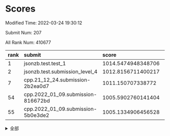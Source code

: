 # Scores

Modified Time: 2022-03-24 19:30:12

Submit Num: 207

All Rank Num: 410677

| rank |               submit               |       score        |       sigma        | pk_num |
| :--- | :--------------------------------- | :----------------- | :----------------- | :----- |
| 1    | jsonzb.test.test_1                 | 1014.5474948348706 | 0.8481552365570644 | 7939   |
| 2    | jsonzb.test.submission_level_4     | 1012.8156711400217 | 0.7946227174096984 | 7939   |
| 7    | cpp.21_12_24.submission-2b2ea0d7   | 1011.150707338772  | 0.7654346775502004 | 7938   |
| 54   | cpp.2022_01_09.submission-816672bd | 1005.5902760141404 | 0.7180093642509574 | 7936   |
| 55   | cpp.2022_01_09.submission-5b0e3de2 | 1005.1334906456528 | 0.7290376627686678 | 7940   |


<details>
<summary>全部</summary>

| rank |                 submit                 |       score        |       sigma        | pk_num |
| :--- | :------------------------------------- | :----------------- | :----------------- | :----- |
| 1    | jsonzb.test.test_1                     | 1014.5474948348706 | 0.8481552365570644 | 7939   |
| 2    | jsonzb.test.submission_level_4         | 1012.8156711400217 | 0.7946227174096984 | 7939   |
| 3    | gobigger.level_3.submission_level_3_24 | 1011.965162602072  | 0.7964561263715382 | 7938   |
| 4    | gobigger.level_3.submission_level_3_27 | 1011.5065657243084 | 0.789261507174775  | 7932   |
| 5    | gobigger.level_3.submission_level_3_30 | 1011.3406784053578 | 0.7780477177033657 | 7940   |
| 6    | gobigger.level_3.submission_level_3_9  | 1011.2328600871404 | 0.7729852810522274 | 7938   |
| 7    | cpp.21_12_24.submission-2b2ea0d7       | 1011.150707338772  | 0.7654346775502004 | 7938   |
| 8    | gobigger.level_3.submission_level_3_39 | 1010.9297587281309 | 0.7733823026754797 | 7935   |
| 9    | gobigger.level_3.submission_level_3_11 | 1010.8688298960925 | 0.7681023273689139 | 7939   |
| 10   | gobigger.level_3.submission_level_3_22 | 1010.822614059228  | 0.7791937739470504 | 7935   |
| 11   | gobigger.level_3.submission_level_3_34 | 1010.7869790533413 | 0.7753481599376504 | 7939   |
| 12   | gobigger.level_3.submission_level_3_21 | 1010.6933574668034 | 0.7956024256658581 | 7938   |
| 13   | gobigger.level_3.submission_level_3_45 | 1010.6414465931554 | 0.7534457014894799 | 7932   |
| 14   | gobigger.level_3.submission_level_3_49 | 1010.4489496924257 | 0.7494004271872929 | 7936   |
| 15   | gobigger.level_3.submission_level_3_19 | 1010.433217890327  | 0.7856538683333955 | 7936   |
| 16   | gobigger.level_3.submission_level_3_28 | 1010.3588433890937 | 0.7615008863423492 | 7940   |
| 17   | gobigger.level_3.submission_level_3_13 | 1010.3495984794707 | 0.7723955728144736 | 7938   |
| 18   | gobigger.level_3.submission_level_3_32 | 1010.3470712157626 | 0.7585125166641521 | 7937   |
| 19   | gobigger.level_3.submission_level_3_36 | 1010.3328075085911 | 0.7764979089223802 | 7938   |
| 20   | gobigger.level_3.submission_level_3_47 | 1010.3274001467564 | 0.756089287945379  | 7938   |
| 21   | gobigger.level_3.submission_level_3_15 | 1010.2460357087472 | 0.770870716410887  | 7939   |
| 22   | gobigger.level_3.submission_level_3_23 | 1010.2166139823506 | 0.7575986769156996 | 7938   |
| 23   | gobigger.level_3.submission_level_3_48 | 1010.0275697412048 | 0.7646738511431228 | 7932   |
| 24   | gobigger.level_3.submission_level_3_42 | 1009.9998118380973 | 0.753208614575392  | 7937   |
| 25   | gobigger.level_3.submission_level_3_20 | 1009.9944374599532 | 0.7477541457786102 | 7931   |
| 26   | gobigger.level_3.submission_level_3_25 | 1009.9702030041414 | 0.7613035313610722 | 7939   |
| 27   | gobigger.level_3.submission_level_3_18 | 1009.8287987927432 | 0.7592800770166841 | 7937   |
| 28   | gobigger.level_3.submission_level_3_5  | 1009.7657089652812 | 0.7490962805218011 | 7935   |
| 29   | gobigger.level_3.submission_level_3_40 | 1009.7620502979555 | 0.7679266002351531 | 7937   |
| 30   | gobigger.level_3.submission_level_3_46 | 1009.7175274639767 | 0.7694632750378099 | 7936   |
| 31   | gobigger.level_3.submission_level_3_7  | 1009.6288845603874 | 0.7419075713746096 | 7936   |
| 32   | gobigger.level_3.submission_level_3_2  | 1009.5878095946565 | 0.7531151180245228 | 7935   |
| 33   | gobigger.level_3.submission_level_3_29 | 1009.5333555252201 | 0.7621196810156156 | 7934   |
| 34   | gobigger.level_3.submission_level_3_16 | 1009.5318954344755 | 0.7434526706795237 | 7930   |
| 35   | gobigger.level_3.submission_level_3_33 | 1009.4377183486752 | 0.7507360553531346 | 7936   |
| 36   | gobigger.level_3.submission_level_3_26 | 1009.4325021204265 | 0.7797547818153119 | 7933   |
| 37   | gobigger.level_3.submission_level_3_4  | 1009.4059697957032 | 0.7418765447733359 | 7929   |
| 38   | gobigger.level_3.submission_level_3_1  | 1009.3780329643537 | 0.7732462872036653 | 7930   |
| 39   | gobigger.level_3.submission_level_3_35 | 1009.3620439678517 | 0.7307028507308938 | 7934   |
| 40   | gobigger.level_3.submission_level_3_43 | 1009.2670597619062 | 0.759497045239098  | 7938   |
| 41   | gobigger.level_3.submission_level_3_41 | 1009.1759220708179 | 0.7477836766551746 | 7936   |
| 42   | gobigger.level_3.submission_level_3_12 | 1009.1628638015303 | 0.7382411939500946 | 7944   |
| 43   | gobigger.level_3.submission_level_3_8  | 1009.160598928346  | 0.7346910036838067 | 7932   |
| 44   | gobigger.level_3.submission_level_3_3  | 1009.1326409598721 | 0.7580507936227672 | 7934   |
| 45   | gobigger.level_3.submission_level_3_14 | 1009.1070495008089 | 0.7519841885602634 | 7936   |
| 46   | gobigger.level_3.submission_level_3_44 | 1009.0951874540501 | 0.7746073544528966 | 7934   |
| 47   | gobigger.level_3.submission_level_3_17 | 1008.943700496189  | 0.7468568039370611 | 7937   |
| 48   | gobigger.level_3.submission_level_3_0  | 1008.8775871816595 | 0.753090331867358  | 7940   |
| 49   | gobigger.level_3.submission_level_3_6  | 1008.8362423848914 | 0.7216716150389807 | 7933   |
| 50   | gobigger.level_3.submission_level_3_10 | 1008.7039319658318 | 0.7372289608871023 | 7931   |
| 51   | gobigger.level_3.submission_level_3_38 | 1008.4389671258292 | 0.756185131118841  | 7939   |
| 52   | gobigger.level_3.submission_level_3_31 | 1008.4276455270683 | 0.7475149227015396 | 7930   |
| 53   | gobigger.level_3.submission_level_3_37 | 1008.3142253867383 | 0.733947582031969  | 7937   |
| 54   | cpp.2022_01_09.submission-816672bd     | 1005.5902760141404 | 0.7180093642509574 | 7936   |
| 55   | cpp.2022_01_09.submission-5b0e3de2     | 1005.1334906456528 | 0.7290376627686678 | 7940   |
| 56   | gobigger.level_1.submission_level_1_19 | 1005.0229861641006 | 0.7243114769995257 | 7929   |
| 57   | gobigger.level_1.submission_level_1_11 | 1004.5848221409052 | 0.7139276900029531 | 7932   |
| 58   | gobigger.level_1.submission_level_1_2  | 1004.4916530713016 | 0.7215760334132927 | 7937   |
| 59   | gobigger.level_1.submission_level_1_35 | 1004.4803769272941 | 0.7152038833177677 | 7935   |
| 60   | gobigger.level_1.submission_level_1_14 | 1004.2946842194181 | 0.7123305176495338 | 7939   |
| 61   | gobigger.level_1.submission_level_1_12 | 1004.0817717663778 | 0.7229471919099925 | 7940   |
| 62   | gobigger.level_1.submission_level_1_34 | 1004.0207904755158 | 0.7240598591021744 | 7942   |
| 63   | gobigger.level_1.submission_level_1_36 | 1003.9945721324569 | 0.706298761329143  | 7931   |
| 64   | gobigger.level_1.submission_level_1_8  | 1003.924706169855  | 0.7152315038517937 | 7935   |
| 65   | gobigger.level_1.submission_level_1_22 | 1003.91856752048   | 0.7049654961441345 | 7933   |
| 66   | gobigger.level_1.submission_level_1_37 | 1003.9056249066228 | 0.7139553336884339 | 7937   |
| 67   | gobigger.level_1.submission_level_1_13 | 1003.8804302584454 | 0.7153940455968707 | 7934   |
| 68   | gobigger.level_1.submission_level_1_32 | 1003.8100346000316 | 0.7191604303401781 | 7932   |
| 69   | gobigger.level_1.submission_level_1_6  | 1003.7837380147449 | 0.7053170985848987 | 7934   |
| 70   | gobigger.level_1.submission_level_1_5  | 1003.7138945427976 | 0.7228363686558648 | 7939   |
| 71   | gobigger.level_1.submission_level_1_45 | 1003.5974602532986 | 0.716977500287395  | 7934   |
| 72   | gobigger.level_1.submission_level_1_29 | 1003.5476992408201 | 0.7185045610111646 | 7940   |
| 73   | gobigger.level_1.submission_level_1_4  | 1003.4781532307273 | 0.7171113022072795 | 7934   |
| 74   | gobigger.level_1.submission_level_1_49 | 1003.4727090331245 | 0.708399776618564  | 7936   |
| 75   | gobigger.level_1.submission_level_1_27 | 1003.4184051652783 | 0.7099956956223542 | 7934   |
| 76   | gobigger.level_1.submission_level_1_40 | 1003.329713406786  | 0.7161016948004331 | 7938   |
| 77   | gobigger.level_1.submission_level_1_38 | 1003.3229818352396 | 0.7274440689588418 | 7936   |
| 78   | gobigger.level_1.submission_level_1_9  | 1003.3201987450167 | 0.7134512549593689 | 7935   |
| 79   | gobigger.level_1.submission_level_1_16 | 1003.2721886915126 | 0.7244303102990538 | 7934   |
| 80   | gobigger.level_1.submission_level_1_23 | 1003.2030927954451 | 0.7156214376622037 | 7939   |
| 81   | gobigger.level_1.submission_level_1_3  | 1003.1789279014555 | 0.722717900190685  | 7939   |
| 82   | gobigger.level_1.submission_level_1_10 | 1003.1699521823903 | 0.7150735483821624 | 7938   |
| 83   | gobigger.level_1.submission_level_1_0  | 1003.1669607231431 | 0.7124118894862788 | 7939   |
| 84   | gobigger.level_1.submission_level_1_30 | 1003.1095864682791 | 0.7109498210634744 | 7940   |
| 85   | gobigger.level_1.submission_level_1_17 | 1003.0776721182481 | 0.7136539999870222 | 7931   |
| 86   | gobigger.level_1.submission_level_1_25 | 1003.061576843856  | 0.6977975796527481 | 7934   |
| 87   | gobigger.level_1.submission_level_1_48 | 1003.02795852253   | 0.7148624193520404 | 7938   |
| 88   | gobigger.level_1.submission_level_1_21 | 1002.9434396232182 | 0.702914600773626  | 7942   |
| 89   | gobigger.level_1.submission_level_1_41 | 1002.9394306680266 | 0.7015902507868501 | 7937   |
| 90   | gobigger.level_1.submission_level_1_33 | 1002.9210400587514 | 0.717880117752912  | 7938   |
| 91   | gobigger.level_1.submission_level_1_44 | 1002.8790812657659 | 0.7195490201587114 | 7938   |
| 92   | gobigger.level_1.submission_level_1_47 | 1002.8672598555559 | 0.7193277696149664 | 7936   |
| 93   | gobigger.level_1.submission_level_1_15 | 1002.8618316972525 | 0.7125938038365986 | 7939   |
| 94   | gobigger.level_1.submission_level_1_28 | 1002.8610197121578 | 0.7188441943140559 | 7933   |
| 95   | gobigger.level_1.submission_level_1_46 | 1002.8230332478737 | 0.7090671316876446 | 7937   |
| 96   | gobigger.level_1.submission_level_1_18 | 1002.8127453181295 | 0.7056900763380101 | 7934   |
| 97   | gobigger.level_1.submission_level_1_1  | 1002.7864149788153 | 0.7118682373545848 | 7935   |
| 98   | gobigger.level_1.submission_level_1_39 | 1002.7826369811197 | 0.7190643152473714 | 7935   |
| 99   | gobigger.level_1.submission_level_1_43 | 1002.7471311838956 | 0.7163238414579087 | 7930   |
| 100  | gobigger.level_1.submission_level_1_26 | 1002.6087378080163 | 0.7226812804923142 | 7936   |
| 101  | gobigger.level_1.submission_level_1_42 | 1002.5674497813441 | 0.7232080323214712 | 7935   |
| 102  | gobigger.level_1.submission_level_1_7  | 1002.3113831901068 | 0.7028745016598419 | 7938   |
| 103  | gobigger.level_1.submission_level_1_20 | 1002.2191651413806 | 0.7114538340182703 | 7940   |
| 104  | gobigger.level_1.submission_level_1_24 | 1002.1922512064968 | 0.7048629878649928 | 7930   |
| 105  | gobigger.level_1.submission_level_1_31 | 1001.8470896239027 | 0.6958151090031139 | 7931   |
| 106  | gobigger.random.submission_random_15   | 997.7372735094791  | 0.6995460569946523 | 7939   |
| 107  | gobigger.random.submission_random_12   | 997.5128628372468  | 0.7094235383062673 | 7935   |
| 108  | gobigger.random.submission_random_19   | 997.1700879549365  | 0.7084266283460806 | 7940   |
| 109  | gobigger.random.submission_random_8    | 997.0920686912573  | 0.7025442885642614 | 7939   |
| 110  | gobigger.random.submission_random_24   | 997.022100947231   | 0.7124549136378043 | 7936   |
| 111  | gobigger.random.submission_random_31   | 996.8658768264047  | 0.7185714723394564 | 7938   |
| 112  | gobigger.random.submission_random_43   | 996.8114290989962  | 0.7046393510564666 | 7932   |
| 113  | gobigger.random.submission_random_49   | 996.7364479259508  | 0.705650644584056  | 7933   |
| 114  | gobigger.random.submission_random_48   | 996.7293119891873  | 0.7115895594807516 | 7933   |
| 115  | gobigger.random.submission_random_17   | 996.6278965162709  | 0.7117462907513536 | 7937   |
| 116  | gobigger.random.submission_random_39   | 996.5632705592748  | 0.7110536944022362 | 7936   |
| 117  | gobigger.random.submission_random_45   | 996.4659682811974  | 0.6914821885475155 | 7936   |
| 118  | gobigger.random.submission_random_6    | 996.3962243943905  | 0.7038638175035038 | 7933   |
| 119  | gobigger.random.submission_random_41   | 996.3068543301878  | 0.7116353001282932 | 7933   |
| 120  | gobigger.random.submission_random_10   | 996.3030818811461  | 0.7069239014763135 | 7937   |
| 121  | gobigger.random.submission_random_7    | 996.2713278995566  | 0.6950585534123737 | 7938   |
| 122  | gobigger.random.submission_random_47   | 996.1915522521044  | 0.701089637125073  | 7935   |
| 123  | gobigger.random.submission_random_34   | 996.158574009788   | 0.7095282789299253 | 7932   |
| 124  | gobigger.random.submission_random_11   | 996.1471115624626  | 0.6991789258271196 | 7936   |
| 125  | gobigger.random.submission_random_37   | 996.1004724514821  | 0.7155318371629138 | 7940   |
| 126  | gobigger.random.submission_random_30   | 996.0868144995982  | 0.7188424911956407 | 7936   |
| 127  | gobigger.random.submission_random_4    | 996.0758441069372  | 0.7100311415810601 | 7931   |
| 128  | gobigger.random.submission_random_40   | 996.0407357372737  | 0.7183976251775211 | 7938   |
| 129  | gobigger.random.submission_random_23   | 996.0364019884527  | 0.7096844224055208 | 7939   |
| 130  | gobigger.random.submission_random_33   | 996.0039241258027  | 0.7077332618992886 | 7936   |
| 131  | gobigger.random.submission_random_2    | 995.9713377225298  | 0.7043247274163718 | 7935   |
| 132  | gobigger.random.submission_random_9    | 995.8774442606986  | 0.700773951058412  | 7930   |
| 133  | gobigger.random.submission_random_13   | 995.8734174991985  | 0.7249743185656327 | 7934   |
| 134  | gobigger.random.submission_random_28   | 995.865183006667   | 0.7196347689258019 | 7938   |
| 135  | gobigger.random.submission_random_5    | 995.8233455289408  | 0.717995373290782  | 7935   |
| 136  | gobigger.random.submission_random_18   | 995.8225740195504  | 0.7153682051254343 | 7934   |
| 137  | gobigger.random.submission_random_26   | 995.7352264630306  | 0.7080298956907827 | 7933   |
| 138  | gobigger.random.submission_random_46   | 995.6913590821158  | 0.7021800789651463 | 7939   |
| 139  | gobigger.random.submission_random_27   | 995.6873034589668  | 0.7065542984440437 | 7931   |
| 140  | gobigger.random.submission_random_35   | 995.6646460684011  | 0.7143415589580122 | 7937   |
| 141  | gobigger.random.submission_random_16   | 995.5804429737584  | 0.7076661302299131 | 7937   |
| 142  | gobigger.random.submission_random_36   | 995.5709129725832  | 0.7099167278384096 | 7934   |
| 143  | gobigger.random.submission_random_29   | 995.5426039608708  | 0.7232352491643538 | 7933   |
| 144  | gobigger.random.submission_random_25   | 995.5027906961215  | 0.7135504349529036 | 7932   |
| 145  | gobigger.random.submission_random_44   | 995.4873207167793  | 0.7069948695416375 | 7941   |
| 146  | gobigger.random.submission_random_14   | 995.4671567763133  | 0.7208505456866711 | 7933   |
| 147  | gobigger.random.submission_random_1    | 995.3720019444551  | 0.7204517286792786 | 7936   |
| 148  | gobigger.random.submission_random_32   | 995.3559896816757  | 0.7043862600348496 | 7934   |
| 149  | gobigger.random.submission_random_20   | 995.1525979980494  | 0.7153551284861787 | 7936   |
| 150  | gobigger.random.submission_random_0    | 995.120131558824   | 0.7068471631831924 | 7935   |
| 151  | gobigger.random.submission_random_3    | 995.107609053584   | 0.7184308386194223 | 7938   |
| 152  | gobigger.random.submission_random_38   | 995.0508790758602  | 0.7177418042167282 | 7938   |
| 153  | gobigger.random.submission_random_21   | 994.8729396581492  | 0.7067386632761297 | 7940   |
| 154  | gobigger.random.submission_random_22   | 994.8387895577417  | 0.7054046908798992 | 7937   |
| 155  | gobigger.random.submission_random_42   | 994.4425738128817  | 0.7278285127565803 | 7935   |
| 156  | gobigger.level_2.submission_level_2_6  | 994.0950171647911  | 0.731701257034314  | 7932   |
| 157  | gobigger.level_2.submission_level_2_44 | 993.9431928369828  | 0.7345647370200005 | 7936   |
| 158  | gobigger.level_2.submission_level_2_35 | 993.7383843614302  | 0.7390994903753085 | 7934   |
| 159  | gobigger.level_2.submission_level_2_30 | 993.6614228639768  | 0.7337313691590556 | 7933   |
| 160  | gobigger.level_2.submission_level_2_19 | 993.4690998538939  | 0.7504314579502028 | 7938   |
| 161  | gobigger.level_2.submission_level_2_34 | 993.3206890758325  | 0.7343286212302268 | 7938   |
| 162  | gobigger.level_2.submission_level_2_15 | 993.2193222764752  | 0.7157784704942157 | 7933   |
| 163  | gobigger.level_2.submission_level_2_29 | 993.1689838967667  | 0.7382867200999911 | 7937   |
| 164  | gobigger.level_2.submission_level_2_20 | 993.1419181519514  | 0.7444962762295706 | 7929   |
| 165  | gobigger.level_2.submission_level_2_21 | 993.1374094660911  | 0.7460492425474701 | 7938   |
| 166  | gobigger.level_2.submission_level_2_49 | 993.131362761557   | 0.7528292069652288 | 7936   |
| 167  | gobigger.level_2.submission_level_2_2  | 993.1059989773926  | 0.7410932614027954 | 7933   |
| 168  | gobigger.level_2.submission_level_2_23 | 992.9970155429481  | 0.7405258099247399 | 7933   |
| 169  | gobigger.level_2.submission_level_2_18 | 992.769882248327   | 0.7351844004294368 | 7939   |
| 170  | gobigger.level_2.submission_level_2_1  | 992.7659083628577  | 0.736224914888718  | 7941   |
| 171  | gobigger.level_2.submission_level_2_13 | 992.7211006241535  | 0.7318990817614374 | 7934   |
| 172  | gobigger.level_2.submission_level_2_22 | 992.6928981087199  | 0.7509050989777646 | 7935   |
| 173  | gobigger.level_2.submission_level_2_48 | 992.6659522621321  | 0.7337566524167232 | 7934   |
| 174  | gobigger.level_2.submission_level_2_43 | 992.634234389256   | 0.7397795619416122 | 7932   |
| 175  | gobigger.level_2.submission_level_2_10 | 992.565703290476   | 0.7473691903481952 | 7938   |
| 176  | gobigger.level_2.submission_level_2_32 | 992.521555625486   | 0.7362124580994961 | 7934   |
| 177  | gobigger.level_2.submission_level_2_28 | 992.5087905128154  | 0.743425713651543  | 7938   |
| 178  | gobigger.level_2.submission_level_2_16 | 992.4440505467875  | 0.7530954029839477 | 7936   |
| 179  | gobigger.level_2.submission_level_2_24 | 992.4335934610294  | 0.7426191330620776 | 7937   |
| 180  | gobigger.level_2.submission_level_2_4  | 992.407639465791   | 0.7367802149525869 | 7932   |
| 181  | gobigger.level_2.submission_level_2_38 | 992.3361993527521  | 0.7503172544579404 | 7936   |
| 182  | gobigger.level_2.submission_level_2_47 | 992.1596116185365  | 0.7397323708109177 | 7939   |
| 183  | gobigger.level_2.submission_level_2_40 | 992.038827613879   | 0.7523728531387108 | 7939   |
| 184  | gobigger.level_2.submission_level_2_45 | 991.9992057847596  | 0.7363068610546735 | 7937   |
| 185  | gobigger.level_2.submission_level_2_42 | 991.9498170456394  | 0.7540649274564859 | 7938   |
| 186  | gobigger.level_2.submission_level_2_39 | 991.9395308079933  | 0.7480396598784099 | 7932   |
| 187  | gobigger.level_2.submission_level_2_5  | 991.9382005239607  | 0.7448141492779836 | 7935   |
| 188  | gobigger.level_2.submission_level_2_27 | 991.93775033992    | 0.7305065733329124 | 7937   |
| 189  | gobigger.level_2.submission_level_2_14 | 991.882383217359   | 0.7512445865198328 | 7935   |
| 190  | gobigger.level_2.submission_level_2_9  | 991.8116099788705  | 0.7541076576862669 | 7936   |
| 191  | gobigger.level_2.submission_level_2_0  | 991.7724992266167  | 0.7573268943735308 | 7940   |
| 192  | gobigger.level_2.submission_level_2_31 | 991.7591100706396  | 0.7600725612604579 | 7936   |
| 193  | gobigger.level_2.submission_level_2_8  | 991.6844811830078  | 0.7542065423114129 | 7939   |
| 194  | gobigger.level_2.submission_level_2_33 | 991.479888924462   | 0.7443512550758505 | 7935   |
| 195  | gobigger.level_2.submission_level_2_25 | 991.3903367491432  | 0.7501436648131701 | 7934   |
| 196  | gobigger.level_2.submission_level_2_11 | 991.36987733052    | 0.7463196639661351 | 7931   |
| 197  | gobigger.level_2.submission_level_2_7  | 991.3573846305304  | 0.7757745805247068 | 7938   |
| 198  | gobigger.level_2.submission_level_2_3  | 991.0277157493374  | 0.7384102979917253 | 7936   |
| 199  | gobigger.level_2.submission_level_2_46 | 991.0056772628694  | 0.7436153558128199 | 7938   |
| 200  | gobigger.level_2.submission_level_2_37 | 990.9355040056977  | 0.7566610463509992 | 7936   |
| 201  | gobigger.level_2.submission_level_2_26 | 990.8583112282587  | 0.7453988633857557 | 7936   |
| 202  | gobigger.level_2.submission_level_2_17 | 990.5001022888513  | 0.7714970600746341 | 7943   |
| 203  | gobigger.level_2.submission_level_2_41 | 989.9506324349021  | 0.7803616866704344 | 7933   |
| 204  | gobigger.level_2.submission_level_2_12 | 989.7084652116522  | 0.7765803061785882 | 7935   |
| 205  | gobigger.level_2.submission_level_2_36 | 989.4102353454896  | 0.7703467363948276 | 7932   |
| 206  | gobigger.none.submission_none_0        | 978.8621745242855  | 1.285858923695219  | 7936   |
| 207  | gobigger.none.submission_none_1        | 976.2780333503583  | 1.440351862839816  | 7934   |

</details>